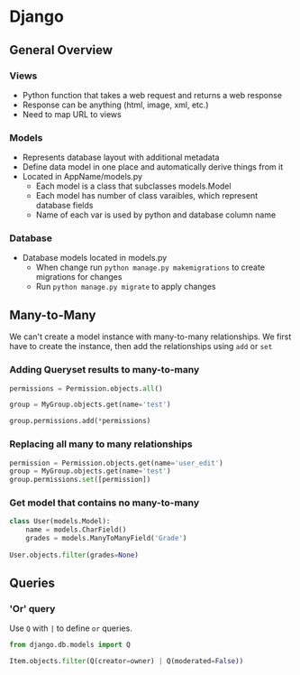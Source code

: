 # Django

## General Overview

### Views

- Python function that takes a web request and returns a web response
- Response can be anything (html, image, xml, etc.)
- Need to map URL to views

### Models

- Represents database layout with additional metadata
- Define data model in one place and automatically derive things from it
- Located in AppName/models.py
    - Each model is a class that subclasses models.Model
    - Each model has number of class varaibles, which represent database fields
    - Name of each var is used by python and database column name


### Database

- Database models located in models.py
    - When change run `python manage.py makemigrations` to create migrations for changes
    - Run `python manage.py migrate` to apply changes

## Many-to-Many
We can't create a model instance with many-to-many relationships. We first have to create the instance, then add the relationships using `add` or `set`

### Adding Queryset results to many-to-many
```python
permissions = Permission.objects.all()

group = MyGroup.objects.get(name='test')

group.permissions.add(*permissions)
```

### Replacing all many to many relationships
```python
permission = Permission.objects.get(name='user_edit')
group = MyGroup.objects.get(name='test')
group.permissions.set([permission])
```
### Get model that contains no many-to-many
```python
class User(models.Model):
    name = models.CharField()
    grades = models.ManyToManyField('Grade')
    
User.objects.filter(grades=None)
```

## Queries
### 'Or' query
Use `Q` with `|` to define `or` queries.
```python
from django.db.models import Q

Item.objects.filter(Q(creator=owner) | Q(moderated=False))
```
